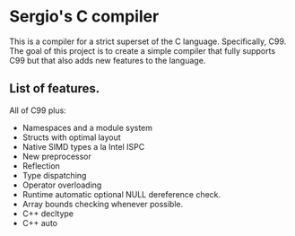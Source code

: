 Sergio's C compiler
===================

This is a compiler for a strict superset of the C language. Specifically, C99.
The goal of this project is to create a simple compiler that fully supports C99
but that also adds new features to the language.

List of features.
-----------------

All of C99 plus:

- Namespaces and a module system
- Structs with optimal layout
- Native SIMD types a la Intel ISPC
- New preprocessor
- Reflection
- Type dispatching
- Operator overloading
- Runtime automatic optional NULL dereference check.
- Array bounds checking whenever possible.
- C++ decltype
- C++ auto